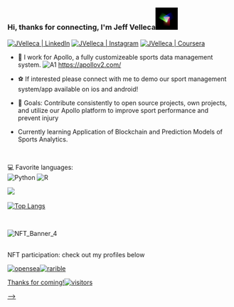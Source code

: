 

### Hi, thanks for connecting, I'm Jeff Velleca<img src="https://github.com/JVelleca/JVelleca/blob/main/LogoLoopGIF.gif" width="50" heaight="50"/>

[<img align="center" alt="JVelleca | LinkedIn" width="22px" src="https://cdn.jsdelivr.net/npm/simple-icons@v3/icons/linkedin.svg" />][linkedin]
[<img align="center" alt="JVelleca | Instagram" width="22px" src="https://cdn.jsdelivr.net/npm/simple-icons@v3/icons/instagram.svg" />][instagram]
[<img align="center" alt="JVelleca | Coursera" width="22px" src="https://cdn.jsdelivr.net/npm/simple-icons@v3/icons/coursera.svg" />][coursera]

- 🏅 I work for Apollo, a fully customizeable sports data management system.
![A1](https://user-images.githubusercontent.com/68663133/157536227-d2fbab12-fcab-4e7d-8932-e6452e550955.png) https://apollov2.com/

- ⚽ If interested please connect with me to demo our sport management system/app available on ios and android! 
- 🥅 Goals: Contribute consistently to open source projects, own projects, and utilize our Apollo platform to improve sport performance and prevent injury
- Currently learning Application of Blockchain and Prediction Models of Sports Analytics. 

<br />

:computer: Favorite languages:
<br />
![Python](https://img.shields.io/badge/python-3670A0?style=for-the-badge&logo=python&logoColor=ffdd54)
![R](https://img.shields.io/badge/r-%23276DC3.svg?style=for-the-badge&logo=r&logoColor=white)


<img height="180em" src="https://github-readme-stats.vercel.app/api?username=JVelleca&show_icons=true&hide_border=true&&count_private=true&include_all_commits=true" />

[![Top Langs](https://github-readme-stats.vercel.app/api/top-langs/?username=JVelleca&layout=compact)](https://github.com/JVelleca/github-readme-stats)

<br />

![NFT_Banner_4](https://user-images.githubusercontent.com/68663133/139169189-19d614d3-8aaf-45be-86c8-6a3049c9d21d.jpg)

<br />
NFT participation: check out my profiles below
<p align="left">
<a href="https://opensea.io/JVell/"><img alt="opensea" src="https://storage.googleapis.com/opensea-static/Logomark/Logomark-Blue.png" width="40" heaight="40"><a href="https://rarible.com/jvell"><img alt="rarible" src="https://defirate.com/wp-content/uploads/2021/06/rarible-logo.jpeg" width="40" heaight="40"/>  
  
<br />  
  
Thanks for coming!![visitors](https://visitor-badge.glitch.me/badge?page_id=JVelleca)

[linkedin]: https://linkedin.com/in/jeff-velleca-a3a84778
[instagram]: https://instagram.com/jeff.velleca
[coursera]: https://coursera.org/user/d6e98c3f950742fd3e9a8c73049a2b8c
  
  
-->
